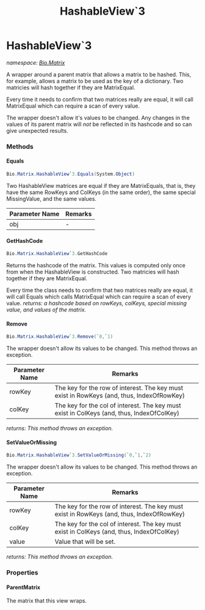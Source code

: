 ﻿---
title: HashableView`3
---

# HashableView`3
_namespace: [Bio.Matrix](N-Bio.Matrix.html)_

A wrapper around a parent matrix that allows a matrix to be hashed. This, for example, allows a matrix to be
 used as the key of a dictionary. Two matricies will hash together if they are MatrixEqual.
 
 Every time it needs to confirm that two matrices really are equal, it will call MatrixEqual which
 can require a scan of every value.
 
 The wrapper doesn't allow it's values to be changed. Any changes in the values of its parent matrix will *not* be
 reflected in its hashcode and so can give unexpected results.

### Methods

#### Equals
```csharp
Bio.Matrix.HashableView`3.Equals(System.Object)
```
Two HashableView matrices are equal if they are MatrixEquals, that is, they have the same
 RowKeys and ColKeys (in the same order), the same special MissingValue, and the same values.

|Parameter Name|Remarks|
|--------------|-------|
|obj|-|


#### GetHashCode
```csharp
Bio.Matrix.HashableView`3.GetHashCode
```
Returns the hashcode of the matrix. This values is computed only once from when the HashableView is constructed.
 Two matricies will hash together if they are MatrixEqual.
 
 Every time the class needs to confirm that two matrices really are equal, it will call Equals which calls MatrixEqual which
 can require a scan of every value.
_returns: a hashcode based on rowKeys, colKeys, special missing value, and values of the matrix._

#### Remove
```csharp
Bio.Matrix.HashableView`3.Remove(`0,`1)
```
The wrapper doesn't allow its values to be changed. This method throws an exception.

|Parameter Name|Remarks|
|--------------|-------|
|rowKey|The key for the row of interest. The key must exist in RowKeys (and, thus, IndexOfRowKey)|
|colKey|The key for the col of interest. The key must exist in ColKeys (and, thus, IndexOfColKey)|

_returns: This method throws an exception._

#### SetValueOrMissing
```csharp
Bio.Matrix.HashableView`3.SetValueOrMissing(`0,`1,`2)
```
The wrapper doesn't allow its values to be changed. This method throws an exception.

|Parameter Name|Remarks|
|--------------|-------|
|rowKey|The key for the row of interest. The key must exist in RowKeys (and, thus, IndexOfRowKey)|
|colKey|The key for the col of interest. The key must exist in ColKeys (and, thus, IndexOfColKey)|
|value|Value that will be set.|

_returns: This method throws an exception._



### Properties

#### ParentMatrix
The matrix that this view wraps.

